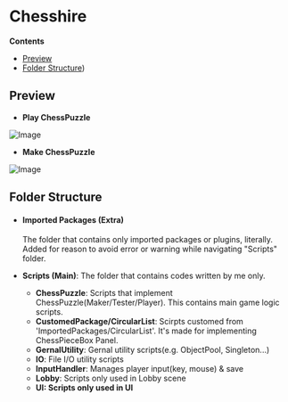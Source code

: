 
# Chesshire
<b>Contents</b>
- [Preview](https://github.com/Suh2suh/Chesshire_Record/new/main?filename=README.md#L7/)
- [Folder Structure](https://github.com/Suh2suh/Chesshire_Record/new/main?filename=README.md#L17))
  
## Preview
- <b>Play ChessPuzzle</b>

![Image](https://github.com/user-attachments/assets/1f94f503-3820-42b1-a233-3685bf1e35bc)

- <b>Make ChessPuzzle</b>

![Image](https://github.com/user-attachments/assets/9c6e5acb-0112-4e26-ab8a-979674d97f6a)


## Folder Structure

- #### Imported Packages (Extra)
  The folder that contains only imported packages or plugins, literally. Added for reason to avoid error or warning while navigating "Scripts" folder.

- <b>Scripts (Main)</b>: The folder that contains codes written by me only.
  - <b>ChessPuzzle</b>: Scripts that implement ChessPuzzle(Maker/Tester/Player). This contains main game logic scripts.
  - <b>CustomedPackage/CircularList</b>: Scirpts customed from 'ImportedPackages/CircularList'. It's made for implementing ChessPieceBox Panel.
  - <b>GernalUtility</b>: Gernal utility scripts(e.g. ObjectPool, Singleton...)
  - <b>IO</b>: File I/O utility scripts
  - <b>InputHandler</b>: Manages player input(key, mouse) & save
  - <b>Lobby</b>: Scripts only used in Lobby scene
  - <b>UI<b>: Scripts only used in UI


